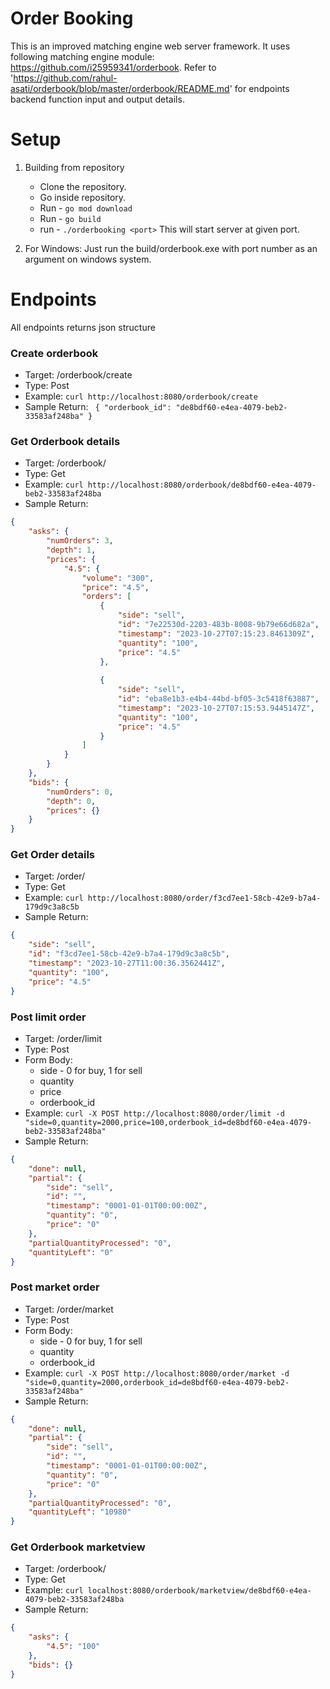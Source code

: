 # Order Booking
This is an improved matching engine web server framework. It uses following matching engine module: https://github.com/i25959341/orderbook.
Refer to 'https://github.com/rahul-asati/orderbook/blob/master/orderbook/README.md' for endpoints backend function input and output details.

# Setup
1. Building from repository
    - Clone the repository.
    - Go inside repository.
    - Run - `go mod download`
    - Run - `go build `
    - run - `./orderbooking <port>`
This will start server at given port.

2. For Windows: 
Just run the build/orderbook.exe with port number as an argument on windows system.

# Endpoints
All endpoints returns json structure
### Create orderbook
- Target: /orderbook/create
- Type: Post
- Example: `curl http://localhost:8080/orderbook/create`
- Sample Return:
`
{
    "orderbook_id": "de8bdf60-e4ea-4079-beb2-33583af248ba"
}`

### Get Orderbook details
- Target: /orderbook/<orderbookid>
- Type: Get
- Example: `curl http://localhost:8080/orderbook/de8bdf60-e4ea-4079-beb2-33583af248ba`
- Sample Return:

```json
{
    "asks": {
        "numOrders": 3,
        "depth": 1,
        "prices": {
            "4.5": {
                "volume": "300",
                "price": "4.5",
                "orders": [
                    {
                        "side": "sell",
                        "id": "7e22530d-2203-483b-8008-9b79e66d682a",
                        "timestamp": "2023-10-27T07:15:23.8461309Z",
                        "quantity": "100",
                        "price": "4.5"
                    },
                   
                    {
                        "side": "sell",
                        "id": "eba8e1b3-e4b4-44bd-bf05-3c5418f63887",
                        "timestamp": "2023-10-27T07:15:53.9445147Z",
                        "quantity": "100",
                        "price": "4.5"
                    }
                ]
            }
        }
    },
    "bids": {
        "numOrders": 0,
        "depth": 0,
        "prices": {}
    }
}
```

### Get Order details
- Target: /order/<orderid>
- Type: Get
- Example: `curl http://localhost:8080/order/f3cd7ee1-58cb-42e9-b7a4-179d9c3a8c5b`
- Sample Return:
```json
{
    "side": "sell",
    "id": "f3cd7ee1-58cb-42e9-b7a4-179d9c3a8c5b",
    "timestamp": "2023-10-27T11:00:36.3562441Z",
    "quantity": "100",
    "price": "4.5"
}
```

### Post limit order
- Target: /order/limit
- Type: Post
- Form Body:
    - side - 0 for buy, 1 for sell
    - quantity
    - price
    - orderbook_id
- Example: `curl -X POST http://localhost:8080/order/limit -d "side=0,quantity=2000,price=100,orderbook_id=de8bdf60-e4ea-4079-beb2-33583af248ba"`
- Sample Return:
```json
{
    "done": null,
    "partial": {
        "side": "sell",
        "id": "",
        "timestamp": "0001-01-01T00:00:00Z",
        "quantity": "0",
        "price": "0"
    },
    "partialQuantityProcessed": "0",
    "quantityLeft": "0"
}
```

### Post market order
- Target: /order/market
- Type: Post
- Form Body:
    - side - 0 for buy, 1 for sell
    - quantity
    - orderbook_id
- Example: `curl -X POST http://localhost:8080/order/market -d "side=0,quantity=2000,orderbook_id=de8bdf60-e4ea-4079-beb2-33583af248ba"`
- Sample Return:
```json
{
    "done": null,
    "partial": {
        "side": "sell",
        "id": "",
        "timestamp": "0001-01-01T00:00:00Z",
        "quantity": "0",
        "price": "0"
    },
    "partialQuantityProcessed": "0",
    "quantityLeft": "10980"
}
```

### Get Orderbook marketview
- Target: /orderbook/<orderbookid>
- Type: Get
- Example: `curl localhost:8080/orderbook/marketview/de8bdf60-e4ea-4079-beb2-33583af248ba`
- Sample Return:
```json
{
    "asks": {
        "4.5": "100"
    },
    "bids": {}
}
```